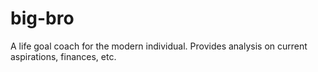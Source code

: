 # big-bro
A life goal coach for the modern individual.  Provides analysis on current aspirations, finances, etc.
